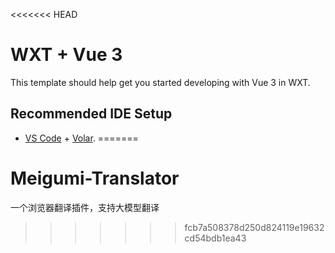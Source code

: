 <<<<<<< HEAD
# WXT + Vue 3

This template should help get you started developing with Vue 3 in WXT.

## Recommended IDE Setup

- [VS Code](https://code.visualstudio.com/) + [Volar](https://marketplace.visualstudio.com/items?itemName=Vue.volar).
=======
# Meigumi-Translator
一个浏览器翻译插件，支持大模型翻译
>>>>>>> fcb7a508378d250d824119e19632cd54bdb1ea43
